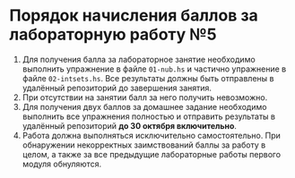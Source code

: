 # Порядок начисления баллов за лабораторную работу №5

1. Для получения балла за лабораторное занятие необходимо выполнить упражнение в файле `01-nub.hs`
и частично упражнение в файле `02-intsets.hs`. Все результаты должны быть отправлены в удалённый репозиторий до завершения занятия.
2. При отсутствии на занятии балл за него получить невозможно.
3. Для получения двух баллов за домашнее задание необходимо выполнить все упражнения полностью и отправить результаты в удалённый репозиторий **до 30 октября включительно**. 
4. Работа должна выполняться исключительно самостоятельно. При обнаружении некорректных заимствований баллы за работу в целом, а также за все предыдущие лабораторные работы первого модуля обнуляются.